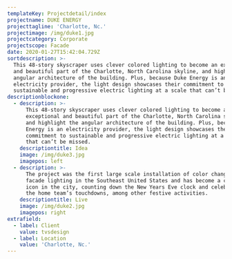 ```yaml
---
templateKey: Projectdetail/index
projectname: DUKE ENERGY
projecttagline: 'Charlotte, Nc.'
projectimage: /img/duke1.jpg
projectcategory: Corporate
projectscope: Facade
date: 2020-01-27T15:42:04.729Z
sortdescription: >-
  This 48-story skyscraper uses clever colored lighting to become an exceptional
  and beautiful part of the Charlotte, North Carolina skyline, and highlight the
  angular architecture of the building. Plus, because Duke Energy is an
  electricity provider, the light design showcases their commitment to
  sustainable and progressive electric lighting at a scale that can’t be missed.
descriptionblockone:
  - description: >-
      This 48-story skyscraper uses clever colored lighting to become an
      exceptional and beautiful part of the Charlotte, North Carolina skyline,
      and highlight the angular architecture of the building. Plus, because Duke
      Energy is an electricity provider, the light design showcases their
      commitment to sustainable and progressive electric lighting at a scale
      that can’t be missed.
    descriptiontitle: Idea
    image: /img/duke3.jpg
    imagepos: left
  - description: >-
      The project was the first large scale installation of color changing
      facade lighting in the Southeast United States and has become a cultural
      icon in the city, counting down the New Years Eve clock and celebrating
      the home team’s touchdowns, among other festive activities.
    descriptiontitle: Live
    image: /img/duke2.jpg
    imagepos: right
extrafield:
  - label: Client
    value: tvsdesign
  - label: Location
    value: 'Charlotte, Nc.'
---
```


